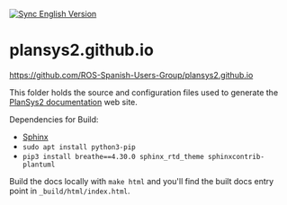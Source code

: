 [![Sync English Version](https://github.com/ROS-Spanish-Users-Group/PlanSys2.github.io/actions/workflows/sync.yml/badge.svg)](https://github.com/ROS-Spanish-Users-Group/PlanSys2.github.io/actions/workflows/sync.yml)

# plansys2.github.io
https://github.com/ROS-Spanish-Users-Group/plansys2.github.io

This folder holds the source and configuration files used to generate the
[PlanSys2 documentation](http://intelligentroboticslab.gsyc.urjc.es/plansys2.github.io) web site.

Dependencies for Build: 
* [Sphinx](https://www.sphinx-doc.org/en/master/usage/installation.html)
* `sudo apt install python3-pip`
* `pip3 install breathe==4.30.0 sphinx_rtd_theme sphinxcontrib-plantuml`

Build the docs locally with `make html` and you'll find the built docs entry point in `_build/html/index.html`.


